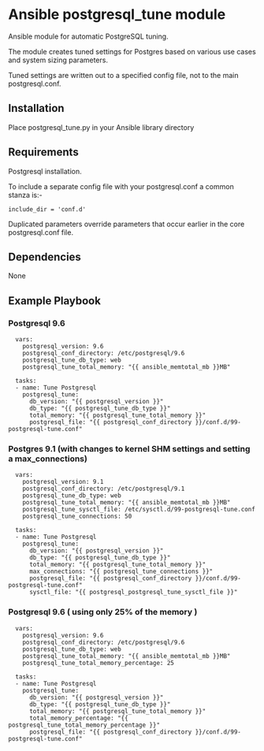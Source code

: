 # Ansible postgresql_tune module
Ansible module for automatic PostgreSQL tuning.

The module creates tuned settings for Postgres based on various use cases and system sizing parameters.

Tuned settings are written out to a specified config file, not to the main postgresql.conf.

## Installation
Place postgresql_tune.py in your Ansible library directory

## Requirements
Postgresql installation.

To include a separate config file with your postgresql.conf a common stanza is:-
```
include_dir = 'conf.d'
```

Duplicated parameters override parameters that occur earlier in the core postgresql.conf file.

## Dependencies
None

## Example Playbook
### Postgresql 9.6
```
  vars:
    postgresql_version: 9.6
    postgresql_conf_directory: /etc/postgresql/9.6
    postgresql_tune_db_type: web
    postgresql_tune_total_memory: "{{ ansible_memtotal_mb }}MB"

  tasks:
  - name: Tune Postgresql
    postgresql_tune:
      db_version: "{{ postgresql_version }}"
      db_type: "{{ postgresql_tune_db_type }}"
      total_memory: "{{ postgresql_tune_total_memory }}"
      postgresql_file: "{{ postgresql_conf_directory }}/conf.d/99-postgresql-tune.conf"

```

### Postgres 9.1 (with changes to kernel SHM settings and setting a max_connections)
```
  vars:
    postgresql_version: 9.1
    postgresql_conf_directory: /etc/postgresql/9.1
    postgresql_tune_db_type: web
    postgresql_tune_total_memory: "{{ ansible_memtotal_mb }}MB"
    postgresql_tune_sysctl_file: /etc/sysctl.d/99-postgresql-tune.conf
    postgresql_tune_connections: 50

  tasks:
  - name: Tune Postgresql
    postgresql_tune:
      db_version: "{{ postgresql_version }}"
      db_type: "{{ postgresql_tune_db_type }}"
      total_memory: "{{ postgresql_tune_total_memory }}"
      max_connections: "{{ postgresql_tune_connections }}"
      postgresql_file: "{{ postgresql_conf_directory }}/conf.d/99-postgresql-tune.conf"
      sysctl_file: "{{ postgresql_postgresql_tune_sysctl_file }}"

```

### Postgresql 9.6 ( using only 25% of the memory )
```
  vars:
    postgresql_version: 9.6
    postgresql_conf_directory: /etc/postgresql/9.6
    postgresql_tune_db_type: web
    postgresql_tune_total_memory: "{{ ansible_memtotal_mb }}MB"
    postgresql_tune_total_memory_percentage: 25

  tasks:
  - name: Tune Postgresql
    postgresql_tune:
      db_version: "{{ postgresql_version }}"
      db_type: "{{ postgresql_tune_db_type }}"
      total_memory: "{{ postgresql_tune_total_memory }}"
      total_memory_percentage: "{{ postgresql_tune_total_memory_percentage }}"
      postgresql_file: "{{ postgresql_conf_directory }}/conf.d/99-postgresql-tune.conf"


```



